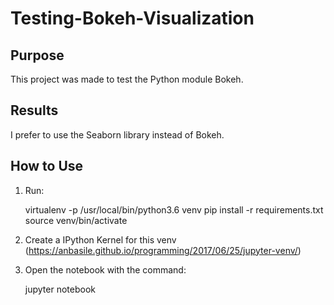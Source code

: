 # Testing-Bokeh-Visualization

## Purpose

This project was made to test the Python module Bokeh.

## Results

I prefer to use the Seaborn library instead of Bokeh.

## How to Use

1. Run:

      virtualenv -p /usr/local/bin/python3.6 venv
      pip install -r requirements.txt
      source venv/bin/activate

2. Create a IPython Kernel for this venv (https://anbasile.github.io/programming/2017/06/25/jupyter-venv/)

3. Open the notebook with the command:

      jupyter notebook
